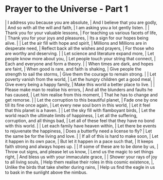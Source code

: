 Prayer to the Universe - Part 1
===============================

| I address you because you are absolute,
| And I believe that you are godly,
| And so with all the will and faith,
| I am asking you a lot gently listen.
| 
| Thank you for your valuable lessons,
| For teaching us various facets of life,
| Thank you for your joys and pleasures,
| Its a sign for our hopes being alive.
| 
| Let the air fill with hope and spirit,
| Millions and Millions are in desperate need,
| Reflect back all the wishes and prayers,
| For those who are worthy and deserving.
| 
| Let science and literature expand more,
| Let people know more about you,
| Let people touch your string that connect,
| Each and everyone and form a theory.
| 
| When times are dark, and hopes are faint,
| When good is rare, and faith is shaking,
| Give people the strength to sail the storms,
| Give them the courage to remain strong.
| 
| Let poverty vanish from the world,
| Let the hungry children get a good meal,
| Give every being a happy family,
| Make this world a better place to live.
| 
| Please make man to realise his errors,
| And all the blunders and faults he has caused,
| Let him realise from this moment,
| That he has to change and get remorse.
| 
| Let the corruption to this beautiful planet,
| Fade one by one till its fine once again,
| Let every new soul born in this world,
| Let it feel that this planet is a haven.
| 
| Let the sky fill with flamboyant birds,
| Let the world reach the ultimate limits of happiness,
| Let all the suffering, corruption, and all things bad,
| Let all of these feel that they have no bond with this world.
| 
| Let each family have heaven within,
| Let there be events to rejuvenate the happiness,
| Does a butterfly need a license to fly?
| Let the same be for the living and love.
| 
| If all of this is hard to make soon,
| Let it happen in its own pace,
| But let it happen in a pace such that,
| It keeps faith strong and always hopes up.
| 
| If some of these are to be done by us,
| Throw out signs, and please let us know,
| Lend us the magic to set things right,
| And bless us with your immaculate grace,
| 
| Shower your rays of joy to all living souls,
| Help them realise their roles in this cosmic existence,
|, Unlike the birds that take shelter during rains,
| Help us find the eagle in us to bask in the sunlight above the nimbus.
